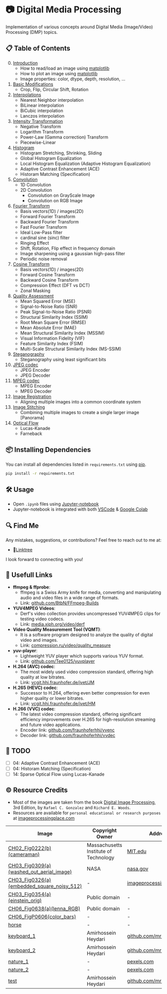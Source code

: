 # 📷 Digital Media Processing
Implementation of various concepts around Digital Media (Image/Video) Processing (DMP) topics.

## 📋 Table of Contents
0.  [Introduction](00_introduction.ipynb)
      - How to read/load an image using [matplotlib](https://matplotlib.org/)
      - How to plot an image using [matplotlib](https://matplotlib.org/)
      - Image properties: color, dtype, depth, resolution, ...
1.  [Basic Modifications](01_basic-modification.ipynb)
      - Crop, Flip, Circular Shift, Rotation
2.  [Interpolations](02_interpolations.ipynb)
      - Nearest Neighbor interpolation
      - BiLinear interpolation
      - BiCubic interpolation
      - Lanczos interpolation
3.  [Intensity Transformation](03_intensity-transformation.ipynb)
      - Negative Transform
      - Logarithm Transform
      - Power-Law (Gamma correction) Transform
      - Piecewise-Linear
4.  [Histogram](04_histogram.ipynb)
      - Histogram Stretching, Shrinking, Sliding
      - Global Histogram Equalization
      - Local Histogram Equalization (Adaptive Histogram Equalization)
      - Adaptive Contrast Enhancement (ACE)
      - Historam Matching (Specification)
5.  [Convolution](05_convolution.ipynb)
      - 1D Convolution
      - 2D Convolution
         - Convolution on GrayScale Image
         - Convolution on RGB Image
6.  [Fourier Transform](06_fourier-transform.ipynb)
      - Basis vectors(1D) / images(2D)
      - Forward Fourier Transform
      - Backward Fourier Transform
      - Fast Fourier Transform
      - Ideal Low-Pass filter
      - cardinal sine (sinc) filter
      - Ringing Effect
      - Shift, Rotation, Flip effect in frequency domain
      - Image sharpening using a gaussian high-pass filter
      - Periodic noise removal
7.  [Cosine Transform](07_cosine-transform.ipynb)
      - Basis vectors(1D) / images(2D)
      - Forward Cosine Transform
      - Backward Cosine Transform
      - Compression Effect (DFT vs DCT)
      - Zonal Masking
8.  [Quality Assessment](08_quality-assessment.ipynb)
      - Mean Squared Error (MSE)
      - Signal-to-Noise Ratio (SNR)
      - Peak Signal-to-Noise Ratio (PSNR)
      - Structural Similarity Index (SSIM)
      - Root Mean Square Error (RMSE)
      - Mean Absolute Error (MAE)
      - Mean Structural Similarity Index (MSSIM)
      - Visual Information Fidelity (VIF)
      - Feature Similarity Index (FSIM)
      - Multi-Scale Structural Similarity Index (MS-SSIM)
9.  [Steganography](09_least-significant-bit-steganography.ipynb)
      - Steganography using least significant bits
10. [JPEG codec](10_jpeg-codec.ipynb)
      - JPEG Encoder
      - JPEG Decoder
11. [MPEG codec](11_mpeg-codec.ipynb)
      - MPEG Encoder
      - MPEG Decoder
12. [Image Registration](12_image-registration.ipynb)
      - Aligning multiple images into a common coordinate system
13. [Image Stitching](13_image-stitching.ipynb)
      - Combining multiple images to create a single larger image [Panorama]
14. [Optical Flow](14_optical-flow.ipynb)
      - Lucas-Kanade
      - Farneback

## 📦 Installing Dependencies
You can install all dependencies listed in `requirements.txt` using [pip](https://pip.pypa.io/en/stable/installation/).
```bash
pip install -r requirements.txt
```

## 🛠️ Usage
   - Open `.ipynb` files using [Jupyter-notebook](https://jupyter.org/)
   - Jupyter-notebook is integrated with both [VSCode](https://code.visualstudio.com/) & [Google Colab](https://colab.research.google.com/)

## 🔍 Find Me
Any mistakes, suggestions, or contributions? Feel free to reach out to me at:
   - 📍[Linktree](https://linktr.ee/mr_pylin)
   
I look forward to connecting with you! 

## 🔗 Usefull Links
   - **ffmpeg & ffprobe**:
      - ffmpeg is a Swiss Army knife for media, converting and manipulating audio and video files in a wide range of formats.
      - Link: [github.com/BtbN/FFmpeg-Builds](https://github.com/BtbN/FFmpeg-Builds)
   - **YUV4MPEG Videos**:
      - Derf's video collection provides uncompressed YUV4MPEG clips for testing video codecs.
      - Link: [media.xiph.org/video/derf](https://media.xiph.org/video/derf/)
   - **Video Quality Measurement Tool (VQMT)**:
      - It is a software program designed to analyze the quality of digital video and images.
      - Link: [compression.ru/video/quality_measure](http://www.compression.ru/video/quality_measure/vqmt_download.html)
   - **yuv-player**:
      - Lightweight YUV player which supports various YUV format.
      - Link: [github.com/Tee0125/yuvplayer](https://github.com/Tee0125/yuvplayer)
   - **H.264 (AVC) codec**:
      - The most widely used video compression standard, offering high quality at low bitrates.
      - Link: [vcgit.hhi.fraunhofer.de/jvet/JM](https://vcgit.hhi.fraunhofer.de/jvet/JM)
   - **H.265 (HEVC) codec**:
      - Successor to H.264, offering even better compression for even higher quality or lower bitrates.
      - Link: [vcgit.hhi.fraunhofer.de/jvet/HM](https://vcgit.hhi.fraunhofer.de/jvet/HM)
   - **H.266 (VVC) codec**:
      - The latest video compression standard, offering significant efficiency improvements over H.265 for high-resolution streaming and future video applications.
      - Encoder link: [github.com/fraunhoferhhi/vvenc](https://github.com/fraunhoferhhi/vvenc)
      - Decoder link: [github.com/fraunhoferhhi/vvdec](https://github.com/fraunhoferhhi/vvdec)

## 📝 TODO
   - [ ] 04: Adaptive Contrast Enhancement (ACE)
   - [ ] 04: Historam Matching (Specification)
   - [ ] 14: Sparse Optical Flow using Lucas-Kanade

## ©️ Resource Credits
   - Most of the images are taken from the book [Digital Image Processing](https://www.amazon.com/Digital-Image-Processing-3Rd-Edn/dp/9332570329), 3rd Edition, by `Rafael C. Gonzalez` and `Richard E. Woods`.
   - Resources are available for `personal educational or research purposes` at [imageprocessingplace.com](https://www.imageprocessingplace.com/DIP-3E/dip3e_book_images_downloads.htm)

| Image                                                                                                    | Copyright Owner                       | Address                                                                                               |
|----------------------------------------------------------------------------------------------------------|---------------------------------------|-------------------------------------------------------------------------------------------------------|
| [CH02_Fig0222(b)(cameraman)](./assets/imagesCH02_Fig0222(b)(cameraman).tif)                                 | Massachusetts Institute of Technology | [MIT.edu](https://MIT.edu)                                                                            |
| [CH03_Fig0309(a)(washed_out_aerial_image)](./assets/imagesCH03_Fig0309(a)(washed_out_aerial_image).tif)     | NASA                                  | [nasa.gov](https://nasa.gov)                                                                          |
| [CH03_Fig0326(a)(embedded_square_noisy_512)](./assets/imagesCH03_Fig0326(a)(embedded_square_noisy_512).tif) | -                                     | [imageprocessingplace.com](https://imageprocessingplace.com)                                          |
| [CH03_Fig0354(a)(einstein_orig)](./assets/imagesCH03_Fig0354(a)(einstein_orig).tif)                         | Public domain                         | -                                                                                                     |
| [CH06_Fig0638(a)(lenna_RGB)](./assets/imagesCH06_Fig0638(a)(lenna_RGB).tif)                                 | Public domain                         | -                                                                                                     |
| [CH06_FigP0606(color_bars)](./assets/imagesCH06_FigP0606(color_bars).tif)                                   | -                                     | -                                                                                                     |
| [horse](./assets/imageshorse.gif)                                                                           | -                                     | -                                                                                                     |
| [keyboard_1](./assets/imageskeyboard_1.jpg)                                                                 | Amirhossein Heydari                   | [github.com/mr-pylin](https://github.com/mr-pylin)                                                    |
| [keyboard_2](./assets/imageskeyboard_2.jpg)                                                                 | Amirhossein Heydari                   | [github.com/mr-pylin](https://github.com/mr-pylin)                                                    |
| [nature_1](./assets/imagesnature_1.jpg)                                                                     | -                                     | [pexels.com](https://www.pexels.com/photo/areal-view-of-lake-bridge-and-trees-during-daytime-145525/) |
| [nature_2](./assets/imagesnature_2.jpg)                                                                     | -                                     | [pexels.com](https://www.pexels.com/photo/areal-view-of-lake-bridge-and-trees-during-daytime-145525/) |
| [test](./assets/imagestest.tif)                                                                             | Amirhossein Heydari                   | [github.com/mr-pylin](https://github.com/mr-pylin)                                                    |